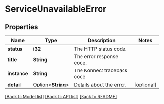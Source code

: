 # ServiceUnavailableError

## Properties

Name | Type | Description | Notes
------------ | ------------- | ------------- | -------------
**status** | **i32** | The HTTP status code. | 
**title** | **String** | The error response code. | 
**instance** | **String** | The Konnect traceback code | 
**detail** | Option<**String**> | Details about the error. | [optional]

[[Back to Model list]](../README.md#documentation-for-models) [[Back to API list]](../README.md#documentation-for-api-endpoints) [[Back to README]](../README.md)


